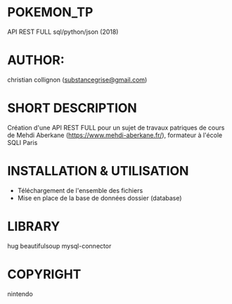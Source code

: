 # POKEMON_TP
API REST FULL sql/python/json (2018)

# AUTHOR:
christian collignon (substancegrise@gmail.com)

# SHORT DESCRIPTION
Création d'une API REST FULL pour un sujet de travaux patriques de cours de Mehdi Aberkane (https://www.mehdi-aberkane.fr/), formateur à l'école SQLI Paris

# INSTALLATION & UTILISATION
- Téléchargement de l'ensemble des fichiers
- Mise en place de la base de données dossier (database)

# LIBRARY
hug
beautifulsoup
mysql-connector

# COPYRIGHT
nintendo
